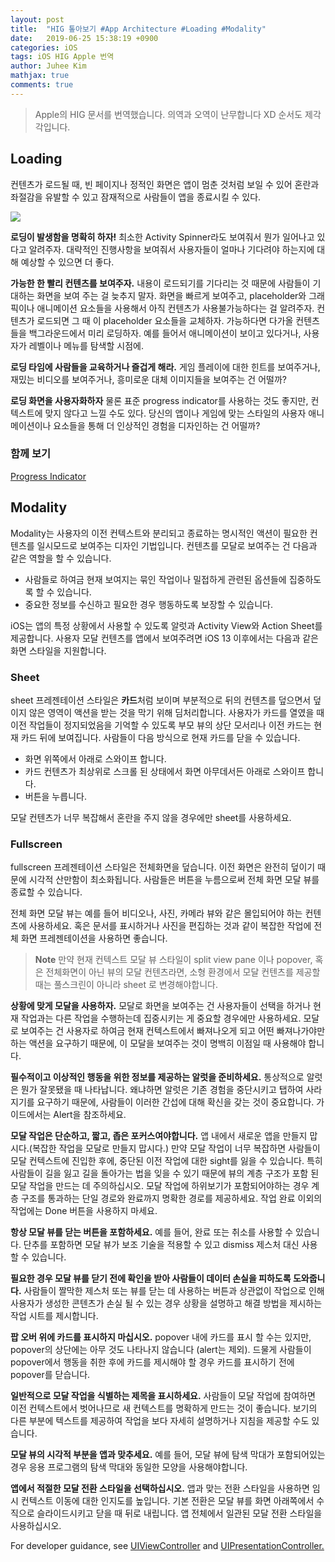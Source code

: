 ```yaml
---
layout: post
title:  "HIG 톺아보기 #App Architecture #Loading #Modality"
date:   2019-06-25 15:38:19 +0900
categories: iOS
tags: iOS HIG Apple 번역
author: Juhee Kim
mathjax: true
comments: true
---
```


> Apple의 HIG 문서를 번역했습니다. 의역과 오역이 난무합니다 XD 순서도 제각각입니다.

## Loading
컨텐츠가 로드될 때, 빈 페이지나 정적인 화면은 앱이 멈춘 것처럼 보일 수 있어 혼란과 좌절감을 유발할 수 있고 잠재적으로 사람들이 앱을 종료시킬 수 있다.

![](https://developer.apple.com/design/human-interface-guidelines/ios/images/loading_2x.png)

**로딩이 발생함을 명확히 하자!** 최소한 Activity Spinner라도 보여줘서 뭔가 일어나고 있다고 알려주자. 대략적인 진행사항을 보여줘서 사용자들이 얼마나 기다려야 하는지에 대해 예상할 수 있으면 더 좋다.

**가능한 한 빨리 컨텐츠를 보여주자.** 내용이 로드되기를 기다리는 것 때문에 사람들이 기대하는 화면을 보여 주는 걸 늦추지 말자. 화면을 빠르게 보여주고, placeholder와 그래픽이나 애니메이션 요소들을 사용해서 아직 컨텐츠가 사용불가능하다는 걸 알려주자. 컨텐츠가 로드되면 그 때 이 placeholder 요소들을 교체하자. 가능하다면 다가올 컨텐츠들을 백그라운드에서 미리 로딩하자. 예를 들어서 애니메이션이 보이고 있다거나, 사용자가 레벨이나 메뉴를 탐색할 시점에.

**로딩 타임에 사람들을 교육하거나 즐겁게 해라.** 게임 플레이에 대한 힌트를 보여주거나, 재밌는 비디오를 보여주거나, 흥미로운 대체 이미지들을 보여주는 건 어떨까?

**로딩 화면을 사용자화하자** 물론 표준 progress indicator를 사용하는 것도 좋지만, 컨텍스트에 맞지 않다고 느낄 수도 있다. 당신의 앱이나 게임에 맞는 스타일의 사용자 애니메이션이나 요소들을 통해 더 인상적인 경험을 디자인하는 건 어떨까?

### 함께 보기
[Progress Indicator]()

## Modality
Modality는 사용자의 이전 컨텍스트와 분리되고 종료하는 명시적인 액션이 필요한 컨텐츠를 일시모드로 보여주는 디자인 기법입니다. 컨텐츠를 모달로 보여주는 건 다음과 같은 역할을 할 수 있습니다.
- 사람들로 하여금 현재 보여지는 묶인 작업이나 밀접하게 관련된 옵션들에 집중하도록 할 수 있습니다.
- 중요한 정보를 수신하고 필요한 경우 행동하도록 보장할 수 있습니다.

iOS는 앱의 특정 상황에서 사용할 수 있도록 알럿과 Activity View와 Action Sheet를 제공합니다. 사용자 모달 컨텐츠를 앱에서 보여주려면 iOS 13 이후에서는 다음과 같은 화면 스타일을 지원합니다.

### Sheet
sheet 프레젠테이션 스타일은 **카드**처럼 보이며 부분적으로 뒤의 컨텐츠를 덮으면서 덮이지 않은 영역이 액션을 받는 것을 막기 위해 딤처리합니다. 사용자가 카드를 열였을 때 이전 작업들이 정지되었음을 기억할 수 있도록 부모 뷰의 상단 모서리나 이전 카드는 현재 카드 뒤에 보여집니다. 사람들이 다음 방식으로 현재 카드를 닫을 수 있습니다.
* 화면 위쪽에서 아래로 스와이프 합니다.
* 카드 컨텐츠가 최상위로 스크롤 된 상태에서 화면 아무데서든 아래로 스와이프 합니다.
* 버튼을 누릅니다.

모달 컨텐츠가 너무 복잡해서 혼란을 주지 않을 경우에만 sheet를 사용하세요.

### Fullscreen
fullscreen 프레젠테이션 스타일은 전체화면을 덮습니다. 이전 화면은 완전히 덮이기 때문에 시각적 산만함이 최소화됩니다. 사람들은 버튼을 누름으로써 전체 화면 모달 뷰를 종료할 수 있습니다.

전체 화면 모달 뷰는 예를 들어 비디오나, 사진, 카메라 뷰와 같은 몰입되어야 하는 컨텐츠에 사용하세요. 혹은 문서를 표시하거나 사진을 편집하는 것과 같이 복잡한 작업에 전체 화면 프레젠테이션을 사용하면 좋습니다.
> **Note**
> 만약 현재 컨텍스트 모달 뷰 스타일이 split view pane 이나 popover, 혹은 전체화면이 아닌 뷰의 모달 컨텐츠라면, 소형 환경에서 모달 컨텐츠를 제공할 때는 풀스크린이 아니라 sheet 로 변경해야합니다.

**상황에 맞게 모달을 사용하자.** 모달로 화면을 보여주는 건 사용자들이 선택을 하거나 현재 작업과는 다른 작업을 수행하는데 집중시키는 게 중요할 경우에만 사용하세요. 모달로 보여주는 건 사용자로 하여금 현재 컨텍스트에서 빠져나오게 되고 어떤 빠져나가야만하는 액션을 요구하기 때문에, 이 모달을 보여주는 것이 명백히 이점일 때 사용해야 합니다.

**필수적이고 이상적인 행동을 위한 정보를 제공하는 알럿을 준비하세요.** 통상적으로 알럿은 뭔가 잘못됐을 때 나타납니다. 왜냐하면 알럿은 기존 경험을 중단시키고 탭하여 사라지기를 요구하기 때문에, 사람들이 이러한 간섭에 대해 확신을 갖는 것이 중요합니다. 가이드에서는 Alert을 참조하세요.

**모달 작업은 단순하고, 짧고, 좁은 포커스여야합니다.** 앱 내에서 새로운 앱을 만들지 맙시다.(복잡한 작업을 모달로 만들지 맙시다.) 만약 모달 작업이 너무 복잡하면 사람들이 모달 컨텍스트에 진입한 후에, 중단된 이전 작업에 대한 sight를 잃을 수 있습니다. 특히 사람들이 길을 잃고 길을 돌아가는 법을 잊을 수 있기 때문에 뷰의 계층 구조가 포함 된 모달 작업을 만드는 데 주의하십시오. 모달 작업에 하위보기가 포함되어야하는 경우 계층 구조를 통과하는 단일 경로와 완료까지 명확한 경로를 제공하세요. 작업 완료 이외의 작업에는 Done 버튼을 사용하지 마세요.

**항상 모달 뷰를 닫는 버튼을 포함하세요.** 예를 들어, 완료 또는 취소를 사용할 수 있습니다. 단추를 포함하면 모달 뷰가 보조 기술을 적용할 수 있고 dismiss 제스처 대신 사용할 수 있습니다.

**필요한 경우 모달 뷰를 닫기 전에 확인을 받아 사람들이 데이터 손실을 피하도록 도와줍니다.** 사람들이 짤막한 제스처 또는 뷰를 닫는 데 사용하는 버튼과 상관없이 작업으로 인해 사용자가 생성한 콘텐츠가 손실 될 수 있는 경우 상황을 설명하고 해결 방법을 제시하는 작업 시트를 제시합니다.

**팝 오버 위에 카드를 표시하지 마십시오.** popover 내에 카드를 표시 할 수는 있지만, popover의 상단에는 아무 것도 나타나지 않습니다 (alert는 제외). 드물게 사람들이 popover에서 행동을 취한 후에 카드를 제시해야 할 경우 카드를 표시하기 전에 popover를 닫습니다.

**일반적으로 모달 작업을 식별하는 제목을 표시하세요.** 사람들이 모달 작업에 참여하면 이전 컨텍스트에서 벗어나므로 새 컨텍스트를 명확하게 만드는 것이 좋습니다. 보기의 다른 부분에 텍스트를 제공하여 작업을 보다 자세히 설명하거나 지침을 제공할 수도 있습니다.

**모달 뷰의 시각적 부분을 앱과 맞추세요.** 예를 들어, 모달 뷰에 탐색 막대가 포함되어있는 경우 응용 프로그램의 탐색 막대와 동일한 모양을 사용해야합니다.

**앱에서 적절한 모달 전환 스타일을 선택하십시오.** 앱과 맞는 전환 스타일을 사용하면 임시 컨텍스트 이동에 대한 인지도를 높입니다. 기본 전환은 모달 뷰를 화면 아래쪽에서 수직으로 슬라이드시키고 닫을 때 뒤로 내립니다. 앱 전체에서 일관된 모달 전환 스타일을 사용하십시오.

 For developer guidance, see [UIViewController](https://developer.apple.com/documentation/uikit/uiviewcontroller) and [UIPresentationController.](https://developer.apple.com/documentation/uikit/uipresentationcontroller)

